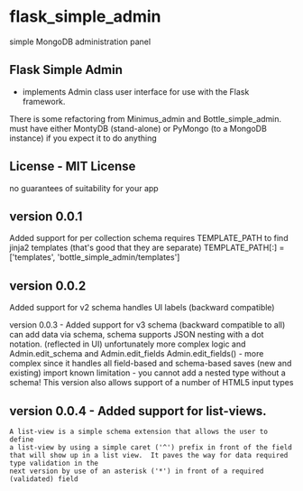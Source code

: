 # flask_simple_admin
simple MongoDB administration panel

## Flask Simple Admin 
- implements Admin class user interface
for use with the Flask framework.

There is some refactoring from Minimus_admin and Bottle_simple_admin.
must have either MontyDB (stand-alone) or PyMongo (to a MongoDB instance)
if you expect it to do anything

## License - MIT License

no guarantees of suitability for your app

## version 0.0.1
   Added support for per collection schema
   requires TEMPLATE_PATH to find jinja2 templates (that's good that they are separate)
  TEMPLATE_PATH[:] = ['templates', 'bottle_simple_admin/templates']

## version 0.0.2
  Added support for v2 schema handles UI labels (backward compatible)

 version 0.0.3 - Added support for v3 schema (backward compatible to all)
   can add data via schema, schema supports JSON nesting with a
   dot notation. (reflected in UI)
  unfortunately more complex logic and Admin.edit_schema and Admin.edit_fields
   Admin.edit_fields() - more complex since it handles all
                    field-based and schema-based saves (new and existing)
      import known limitation - you cannot add a nested type without a schema!
   This version also allows support of a number of HTML5 input types

## version 0.0.4 - Added support for list-views.
    A list-view is a simple schema extension that allows the user to define
    a list-view by using a simple caret ('^') prefix in front of the field
    that will show up in a list view.  It paves the way for data required
    type validation in the
    next version by use of an asterisk ('*') in front of a required (validated) field
